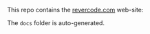 This repo contains the [revercode.com](https://revercode.com) web-site: 

The `docs` folder is auto-generated.

